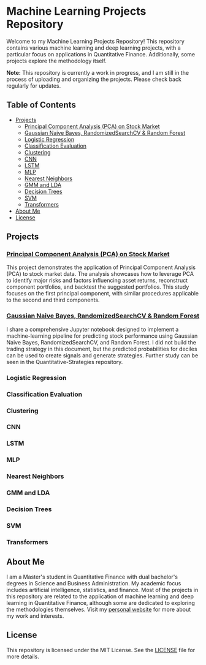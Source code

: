
# Machine Learning Projects Repository

Welcome to my Machine Learning Projects Repository! This repository contains various machine learning and deep learning projects, with a particular focus on applications in Quantitative Finance. Additionally, some projects explore the methodology itself.

**Note:** This repository is currently a work in progress, and I am still in the process of uploading and organizing the projects. Please check back regularly for updates.

## Table of Contents

- [Projects](#projects)
  - [Principal Component Analysis (PCA) on Stock Market](#principal-component-analysis-pca-on-stock-market)
  - [Gaussian Naive Bayes, RandomizedSearchCV & Random Forest](#gaussian-naive-bayes,-randomizedsearchcv-&-random-forest)
  - [Logistic Regression](#logistic-regression)
  - [Classification Evaluation](#classification-evaluation)
  - [Clustering](#clustering)
  - [CNN](#cnn)
  - [LSTM](#lstm)
  - [MLP](#mlp)
  - [Nearest Neighbors](#nearest-neighbors)
  - [GMM and LDA](#gmm-and-lda)
  - [Decision Trees](#decision-trees)
  - [SVM](#svm)
  - [Transformers](#transformers)
- [About Me](#about-me)
- [License](#license)

## Projects

### [Principal Component Analysis (PCA) on Stock Market](./PCA_on_Stock_Market)
This project demonstrates the application of Principal Component Analysis (PCA) to stock market data. The analysis showcases how to leverage PCA to identify major risks and factors influencing asset returns, reconstruct component portfolios, and backtest the suggested portfolios. This study focuses on the first principal component, with similar procedures applicable to the second and third components.

### [Gaussian Naive Bayes, RandomizedSearchCV & Random Forest](./Gaussian_Naive_Bayes_RandomizedSearchCV_Random_Forest)
I share a comprehensive Jupyter notebook designed to implement a machine-learning pipeline for predicting stock performance using Gaussian Naive Bayes, RandomizedSearchCV, and Random Forest. I did not build the trading strategy in this document, but the predicted probabilities for deciles can be used to create signals and generate strategies. Further study can be seen in the Quantitative-Strategies repository.

### Logistic Regression


### Classification Evaluation


### Clustering


### CNN


### LSTM


### MLP


### Nearest Neighbors


### GMM and LDA


### Decision Trees


### SVM


### Transformers


## About Me

I am a Master's student in Quantitative Finance with dual bachelor's degrees in Science and Business Administration. My academic focus includes artificial intelligence, statistics, and finance. Most of the projects in this repository are related to the application of machine learning and deep learning in Quantitative Finance, although some are dedicated to exploring the methodologies themselves. Visit my [personal website](https://justinyuchi.github.io/justinyuchihsu.github.io/) for more about my work and interests.

## License

This repository is licensed under the MIT License. See the [LICENSE](LICENSE) file for more details.
